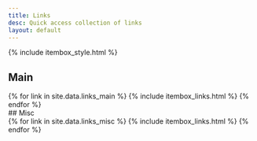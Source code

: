 ```yaml
---
title: Links
desc: Quick access collection of links
layout: default
---
```


{% include itembox_style.html %}
## Main
<div class="grid_container3">
{% for link in site.data.links_main %}
{% include itembox_links.html %}
{% endfor %}
</div>
## Misc
<div class="grid_container3">
{% for link in site.data.links_misc %}
{% include itembox_links.html %}
{% endfor %}
</div>
